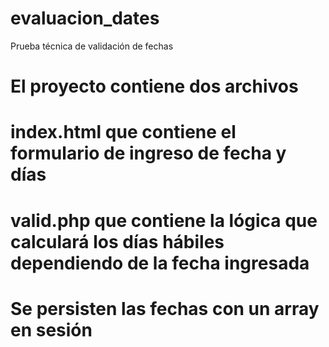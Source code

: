 # evaluacion_dates
Prueba técnica de validación de fechas

# El proyecto contiene dos archivos 
# index.html que contiene el formulario de ingreso de fecha y días 

# valid.php que contiene la lógica que calculará los días hábiles dependiendo de la fecha ingresada

# Se persisten las fechas con un array en sesión
